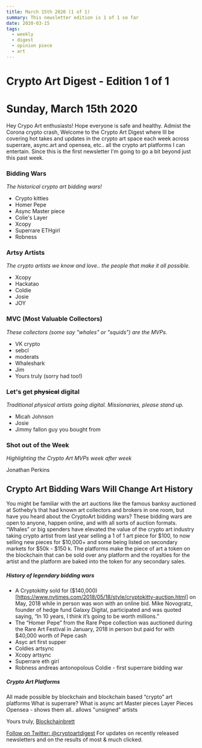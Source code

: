 ```yaml
---
title: March 15th 2020 (1 of 1)
summary: This newsletter edition is 1 of 1 so far
date: 2020-03-15
tags:
  - weekly
  - digest
  - opinion piece
  - art
---
```


# Crypto Art Digest - Edition 1 of 1
# Sunday, March 15th 2020

Hey Crypo Art enthusiasts! Hope everyone is safe and healthy.
Admist the Corona crypto crash, Welcome to the Crypto Art Digest 
where Ill be covering hot takes and updates in the crypto art 
space each week across superrare, async.art and opensea, etc.. 
all the crypto art platforms I can entertain. Since this is the 
first newsletter I'm going to go a bit beyond just this past week.

### Bidding Wars 
*The historical crypto art bidding wars!*

* Crypto kitties
* Homer Pepe
* Async Master piece
* Colie's Layer
* Xcopy
* Superrare ETHgirl
* Robness

### Artsy Artists
*The crypto artists we know and love.. the people that make it
all possible.*

* Xcopy
* Hackatao
* Coldie
* Josie
* JOY


### MVC (Most Valuable Collectors)
*These collectors (some say "whales" or "squids") are the MVPs.*

* VK crypto
* sebcl 
* moderats
* Whaleshark
* Jim
* Yours truly (sorry had too!)

### Let's get ~~physical~~ digital
*Traditional physical artists going digital. Missionaries, please
stand up.*

* Micah Johnson
* Josie
* Jimmy fallon guy you bought from

### Shot out of the Week
*Highlighting the Crypto Art MVPs week after week*

Jonathan Perkins


## Crypto Art Bidding Wars Will Change Art History 

You might be familiar with the art auctions like the famous banksy
auctioned at Sotheby’s that had known art collectors and brokers in
one room, but have you heard about the CryptoArt bidding wars? These
bidding wars are open to anyone, happen online, and with all sorts 
of auction formats. “Whales” or big spenders have elevated the value 
of  the crypto art industry taking crypto artist from last year selling 
a 1 of 1 art piece for $100, to now selling new pieces for $10,000+ 
and some being listed on secondary markets for $50k - $150 k. The 
platforms make the piece of art a token on the blockchain that can be sold over any platform and the royalties for the artist and the platform are baked into the token for any secondary sales.

##### History of legendary bidding wars
* A Cryptokitty sold for ($140,000)[https://www.nytimes.com/2018/05/18/style/cryptokitty-auction.html] on May, 2018 while in person was won with an online bid. Mike Novogratz, founder of hedge fund Galaxy Digital, participated and was quoted saying, “In 10 years, I think it’s going to be worth millions.”
* The “Homer Pepe” from the Rare Pepe collection was auctioned during the Rare Art Festival in January, 2018 in person but paid for with $40,000 worth of Pepe cash 
* Asyc art first supper 
* Coldies artsync
* Xcopy artsync
* Superrare eth girl
* Robness andreas antonopolous Coldie - first superrare bidding war

##### Crypto Art Platforms
All made possible by blockchain and blockchain based “crypto” art platforms
What is superrare?
What is async art 
Master pieces
Layer Pieces
Opensea - shows them all.. allows "unsigned" artists




Yours truly,
[Blockchainbrett](https://twitter.com/web3brett)

<a class="twitter-follow-button"
  href="https://twitter.com/cryptoartdigest">
Follow on Twitter: @cryptoartdigest</a>
For updates on recently released newsletters
and on the results of most & much clicked.